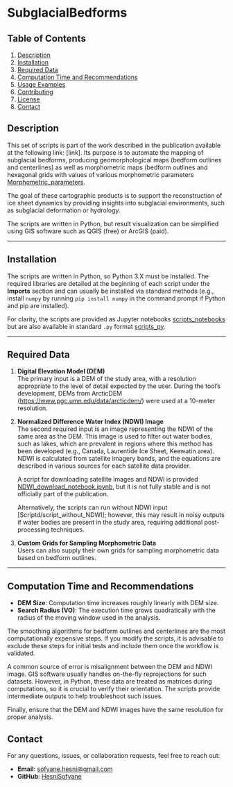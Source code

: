 # SubglacialBedforms  


## Table of Contents  
1. [Description](#description)  
2. [Installation](#installation)  
3. [Required Data](#required-data)  
4. [Computation Time and Recommendations](#computation-time-and-recommendations)  
5. [Usage Examples](#usage-examples)  
6. [Contributing](#contributing)  
7. [License](#license)  
8. [Contact](#contact)  





## Description  
This set of scripts is part of the work described in the publication available at the following link: [link]. Its purpose is to automate the mapping of subglacial bedforms, producing geomorphological maps (bedform outlines and centerlines) as well as morphometric maps (bedform outlines and hexagonal grids with values of various morphometric parameters [Morphometric_parameters](/Documentation/Morphometric_parameters.md).  

The goal of these cartographic products is to support the reconstruction of ice sheet dynamics by providing insights into subglacial environments, such as subglacial deformation or hydrology.

The scripts are written in Python, but result visualization can be simplified using GIS software such as QGIS (free) or ArcGIS (paid).  

---

## Installation  
The scripts are written in Python, so Python 3.X must be installed. The required libraries are detailed at the beginning of each script under the **Imports** section and can usually be installed via standard methods (e.g., install `numpy` by running `pip install numpy` in the command prompt if Python and pip are installed).  

For clarity, the scripts are provided as Jupyter notebooks [scripts_notebooks](Scripts/Scripts_notebooks) but are also available in standard `.py` format [scripts_py](Scripts/Scripts_py).  

---

## Required Data  

1. **Digital Elevation Model (DEM)**  
   The primary input is a DEM of the study area, with a resolution appropriate to the level of detail expected by the user. During the tool’s development, DEMs from ArcticDEM (https://www.pgc.umn.edu/data/arcticdem/) were used at a 10-meter resolution.  

2. **Normalized Difference Water Index (NDWI) Image**  
   The second required input is an image representing the NDWI of the same area as the DEM. This image is used to filter out water bodies, such as lakes, which are prevalent in regions where this method has been developed (e.g., Canada, Laurentide Ice Sheet, Keewatin area). NDWI is calculated from satellite imagery bands, and the equations are described in various sources for each satellite data provider.  

   A script for downloading satellite images and NDWI is provided [NDWI_download_notebook.ipynb](/NDWI/NDWI_download_notebook.ipynb), but it is not fully stable and is not officially part of the publication.  

   Alternatively, the scripts can run without NDWI input [Scriptd/script_without_NDWI]; however, this may result in noisy outputs if water bodies are present in the study area, requiring additional post-processing techniques.  

3. **Custom Grids for Sampling Morphometric Data**  
   Users can also supply their own grids for sampling morphometric data based on bedform outlines.  

---

## Computation Time and Recommendations  
- **DEM Size**: Computation time increases roughly linearly with DEM size.  
- **Search Radius (VO)**: The execution time grows quadratically with the radius of the moving window used in the analysis.  

The smoothing algorithms for bedform outlines and centerlines are the most computationally expensive steps. If you modify the scripts, it is advisable to exclude these steps for initial tests and include them once the workflow is validated.  

A common source of error is misalignment between the DEM and NDWI image. GIS software usually handles on-the-fly reprojections for such datasets. However, in Python, these data are treated as matrices during computations, so it is crucial to verify their orientation. The scripts provide intermediate outputs to help troubleshoot such issues.  

Finally, ensure that the DEM and NDWI images have the same resolution for proper analysis.




## Contact  
For any questions, issues, or collaboration requests, feel free to reach out:  
- **Email**: sofyane.hesni@gmail.com 
- **GitHub**: [HesniSofyane](https://github.com/HesniSofyane)  
